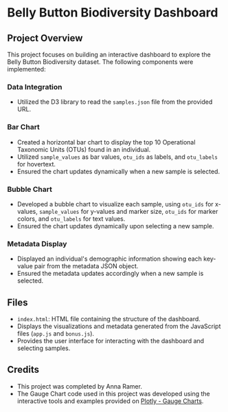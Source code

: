 # Belly Button Biodiversity Dashboard

## Project Overview
This project focuses on building an interactive dashboard to explore the Belly Button Biodiversity dataset. The following components were implemented:

### Data Integration
- Utilized the D3 library to read the `samples.json` file from the provided URL.

### Bar Chart
- Created a horizontal bar chart to display the top 10 Operational Taxonomic Units (OTUs) found in an individual.
- Utilized `sample_values` as bar values, `otu_ids` as labels, and `otu_labels` for hovertext.
- Ensured the chart updates dynamically when a new sample is selected.

### Bubble Chart
- Developed a bubble chart to visualize each sample, using `otu_ids` for x-values, `sample_values` for y-values and marker size, `otu_ids` for marker colors, and `otu_labels` for text values.
- Ensured the chart updates dynamically upon selecting a new sample.

### Metadata Display
- Displayed an individual's demographic information showing each key-value pair from the metadata JSON object.
- Ensured the metadata updates accordingly when a new sample is selected.

## Files
- `index.html`: HTML file containing the structure of the dashboard.
- Displays the visualizations and metadata generated from the JavaScript files (`app.js` and `bonus.js`).
- Provides the user interface for interacting with the dashboard and selecting samples.

## Credits
- This project was completed by Anna Ramer.
- The Gauge Chart code used in this project was developed using the interactive tools and examples provided on [Plotly - Gauge Charts](https://plotly.com/javascript/gauge-charts).

